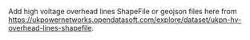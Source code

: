 Add high voltage overhead lines ShapeFile or geojson files here from https://ukpowernetworks.opendatasoft.com/explore/dataset/ukpn-hv-overhead-lines-shapefile.